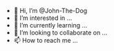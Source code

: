 - 👋 Hi, I’m @John-The-Dog
- 👀 I’m interested in ...
- 🌱 I’m currently learning ...
- 💞️ I’m looking to collaborate on ...
- 📫 How to reach me ...

<!---
John-The-Dog/John-The-Dog is a ✨ special ✨ repository because its `README.md` (this file) appears on your GitHub profile.
You can click the Preview link to take a look at your changes.
--->
